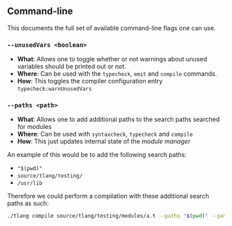 ## Command-line 

This documents the full set of available command-line flags one can use.

### `--unusedVars <boolean>`

* **What**: Allows one to toggle whether or not warnings about unused variables should be printed out or not.
* **Where**: Can be used with the `typecheck`, `emit` and `compile` commands.
* **How**: This toggles the compiler configuration entry `typecheck:warnUnusedVars`

### `--paths <path>`

* **What**: Allows one to add additional paths to the search paths searched for modules
* **Where**: Can be used with `syntaxcheck`, `typecheck` and `compile`
* **How**: This just updates internal state of the _module manager_

An example of this would be to add the following search paths:

* `"$(pwd)"`
* `source/tlang/testing/`
* `/usr/lib`

Therefore we could perform a compilation with these additional search paths as such:

```bash
./tlang compile source/tlang/testing/modules/a.t --paths "$(pwd)" --paths source/tlang/testing/ --paths /usr/lib
```